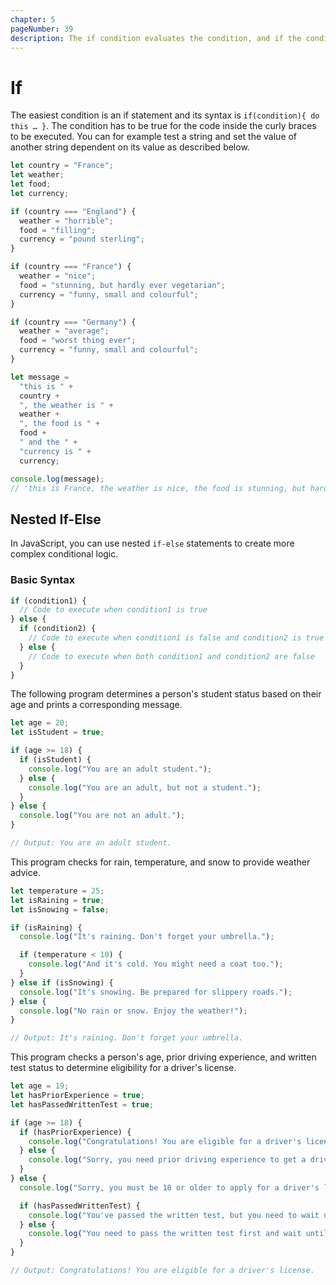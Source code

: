 ```yaml
---
chapter: 5
pageNumber: 39
description: The if condition evaluates the condition, and if the condition is true, the code block following the if statement is executed; otherwise, it is skipped.
---
```


# If

The easiest condition is an if statement and its syntax is `if(condition){ do this … }`. The condition has to be true for the code inside the curly braces to be executed. You can for example test a string and set the value of another string dependent on its value as described below.

```javascript
let country = "France";
let weather;
let food;
let currency;

if (country === "England") {
  weather = "horrible";
  food = "filling";
  currency = "pound sterling";
}

if (country === "France") {
  weather = "nice";
  food = "stunning, but hardly ever vegetarian";
  currency = "funny, small and colourful";
}

if (country === "Germany") {
  weather = "average";
  food = "worst thing ever";
  currency = "funny, small and colourful";
}

let message =
  "this is " +
  country +
  ", the weather is " +
  weather +
  ", the food is " +
  food +
  " and the " +
  "currency is " +
  currency;

console.log(message);
// 'this is France, the weather is nice, the food is stunning, but hardly ever vegetarian and the currency is funny, small and colourful'
```

## Nested If-Else

In JavaScript, you can use nested `if-else` statements to create more complex conditional logic.

### Basic Syntax

```javascript
if (condition1) {
  // Code to execute when condition1 is true
} else {
  if (condition2) {
    // Code to execute when condition1 is false and condition2 is true
  } else {
    // Code to execute when both condition1 and condition2 are false
  }
}
```

The following program determines a person's student status based on their age and prints a corresponding message.

```JavaScript
let age = 20;
let isStudent = true;

if (age >= 18) {
  if (isStudent) {
    console.log("You are an adult student.");
  } else {
    console.log("You are an adult, but not a student.");
  }
} else {
  console.log("You are not an adult.");
}

// Output: You are an adult student.
```

This program checks for rain, temperature, and snow to provide weather advice.

```JavaScript
let temperature = 25;
let isRaining = true;
let isSnowing = false;

if (isRaining) {
  console.log("It's raining. Don't forget your umbrella.");

  if (temperature < 10) {
    console.log("And it's cold. You might need a coat too.");
  }
} else if (isSnowing) {
  console.log("It's snowing. Be prepared for slippery roads.");
} else {
  console.log("No rain or snow. Enjoy the weather!");
}

// Output: It's raining. Don't forget your umbrella.
```

This program checks a person's age, prior driving experience, and written test status to determine eligibility for a driver's license.

```JavaScript
let age = 19;
let hasPriorExperience = true;
let hasPassedWrittenTest = true;

if (age >= 18) {
  if (hasPriorExperience) {
    console.log("Congratulations! You are eligible for a driver's license.");
  } else {
    console.log("Sorry, you need prior driving experience to get a driver's license.");
  }
} else {
  console.log("Sorry, you must be 18 or older to apply for a driver's license.");

  if (hasPassedWrittenTest) {
    console.log("You've passed the written test, but you need to wait until you're 18 to apply.");
  } else {
    console.log("You need to pass the written test first and wait until you're 18 to apply.");
  }
}

// Output: Congratulations! You are eligible for a driver's license.

```
